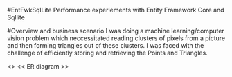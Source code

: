 #EntFwkSqlLite
Performance experiements with Entity Framework Core and Sqllite


#Overview and business scenario
	I was doing a machine learning/computer vision problem which neccessitated reading clusters of pixels from a picture and then forming triangles out of these clusters. 
I was faced with the challenge of efficiently storing and retrieving the Points and Triangles.


<<clusters and triangles>>
<< ER diagram >>



